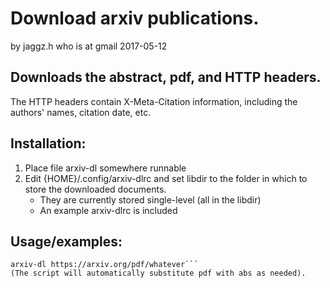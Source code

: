 # Download arxiv publications.
by jaggz.h who is at gmail
2017-05-12

## Downloads the abstract, pdf, and HTTP headers.
The HTTP headers contain X-Meta-Citation information, including the authors'
names, citation date, etc.

## Installation:
1. Place file arxiv-dl somewhere runnable
2. Edit {HOME}/.config/arxiv-dlrc and set libdir to the folder in which to
   store the downloaded documents.
   * They are currently stored single-level (all in the libdir)
   * An example arxiv-dlrc is included

## Usage/examples:
   ```arxiv-dl https://arxiv.org/abs/whatever
   arxiv-dl https://arxiv.org/pdf/whatever```
   (The script will automatically substitute pdf with abs as needed).
